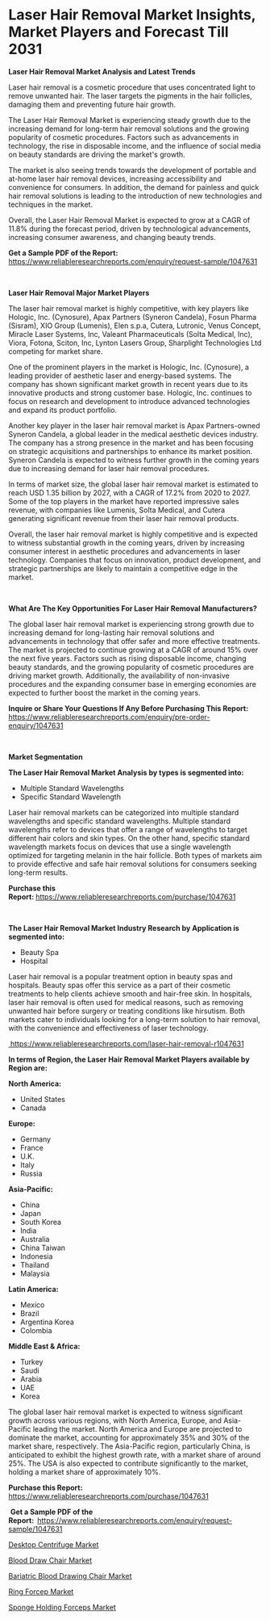 <p><h1>Laser Hair Removal Market Insights, Market Players and Forecast Till 2031</h1></p><p><strong>Laser Hair Removal Market Analysis and Latest Trends</strong></p>
<p><p>Laser hair removal is a cosmetic procedure that uses concentrated light to remove unwanted hair. The laser targets the pigments in the hair follicles, damaging them and preventing future hair growth.</p><p>The Laser Hair Removal Market is experiencing steady growth due to the increasing demand for long-term hair removal solutions and the growing popularity of cosmetic procedures. Factors such as advancements in technology, the rise in disposable income, and the influence of social media on beauty standards are driving the market's growth.</p><p>The market is also seeing trends towards the development of portable and at-home laser hair removal devices, increasing accessibility and convenience for consumers. In addition, the demand for painless and quick hair removal solutions is leading to the introduction of new technologies and techniques in the market.</p><p>Overall, the Laser Hair Removal Market is expected to grow at a CAGR of 11.8% during the forecast period, driven by technological advancements, increasing consumer awareness, and changing beauty trends.</p></p>
<p><strong>Get a Sample PDF of the Report:&nbsp;</strong> <a href="https://www.reliableresearchreports.com/enquiry/request-sample/1047631">https://www.reliableresearchreports.com/enquiry/request-sample/1047631</a></p>
<p>&nbsp;</p>
<p><strong>Laser Hair Removal Major Market Players</strong></p>
<p><p>The laser hair removal market is highly competitive, with key players like Hologic, Inc. (Cynosure), Apax Partners (Syneron Candela), Fosun Pharma (Sisram), XIO Group (Lumenis), Elen s.p.a, Cutera, Lutronic, Venus Concept, Miracle Laser Systems, Inc, Valeant Pharmaceuticals (Solta Medical, Inc), Viora, Fotona, Sciton, Inc, Lynton Lasers Group, Sharplight Technologies Ltd competing for market share.</p><p>One of the prominent players in the market is Hologic, Inc. (Cynosure), a leading provider of aesthetic laser and energy-based systems. The company has shown significant market growth in recent years due to its innovative products and strong customer base. Hologic, Inc. continues to focus on research and development to introduce advanced technologies and expand its product portfolio.</p><p>Another key player in the laser hair removal market is Apax Partners-owned Syneron Candela, a global leader in the medical aesthetic devices industry. The company has a strong presence in the market and has been focusing on strategic acquisitions and partnerships to enhance its market position. Syneron Candela is expected to witness further growth in the coming years due to increasing demand for laser hair removal procedures.</p><p>In terms of market size, the global laser hair removal market is estimated to reach USD 1.35 billion by 2027, with a CAGR of 17.2% from 2020 to 2027. Some of the top players in the market have reported impressive sales revenue, with companies like Lumenis, Solta Medical, and Cutera generating significant revenue from their laser hair removal products.</p><p>Overall, the laser hair removal market is highly competitive and is expected to witness substantial growth in the coming years, driven by increasing consumer interest in aesthetic procedures and advancements in laser technology. Companies that focus on innovation, product development, and strategic partnerships are likely to maintain a competitive edge in the market.</p></p>
<p>&nbsp;</p>
<p><strong>What Are The Key Opportunities For Laser Hair Removal Manufacturers?</strong></p>
<p><p>The global laser hair removal market is experiencing strong growth due to increasing demand for long-lasting hair removal solutions and advancements in technology that offer safer and more effective treatments. The market is projected to continue growing at a CAGR of around 15% over the next five years. Factors such as rising disposable income, changing beauty standards, and the growing popularity of cosmetic procedures are driving market growth. Additionally, the availability of non-invasive procedures and the expanding consumer base in emerging economies are expected to further boost the market in the coming years.</p></p>
<p><strong>Inquire or Share Your Questions If Any Before Purchasing This Report:</strong> <a href="https://www.reliableresearchreports.com/enquiry/pre-order-enquiry/1047631">https://www.reliableresearchreports.com/enquiry/pre-order-enquiry/1047631</a></p>
<p>&nbsp;</p>
<p><strong>Market Segmentation</strong></p>
<p><strong>The Laser Hair Removal Market Analysis by types is segmented into:</strong></p>
<p><ul><li>Multiple Standard Wavelengths</li><li>Specific Standard Wavelength</li></ul></p>
<p><p>Laser hair removal markets can be categorized into multiple standard wavelengths and specific standard wavelengths. Multiple standard wavelengths refer to devices that offer a range of wavelengths to target different hair colors and skin types. On the other hand, specific standard wavelength markets focus on devices that use a single wavelength optimized for targeting melanin in the hair follicle. Both types of markets aim to provide effective and safe hair removal solutions for consumers seeking long-term results.</p></p>
<p><strong>Purchase this Report:&nbsp;</strong><a href="https://www.reliableresearchreports.com/purchase/1047631">https://www.reliableresearchreports.com/purchase/1047631</a></p>
<p>&nbsp;</p>
<p><strong>The Laser Hair Removal Market Industry Research by Application is segmented into:</strong></p>
<p><ul><li>Beauty Spa</li><li>Hospital</li></ul></p>
<p><p>Laser hair removal is a popular treatment option in beauty spas and hospitals. Beauty spas offer this service as a part of their cosmetic treatments to help clients achieve smooth and hair-free skin. In hospitals, laser hair removal is often used for medical reasons, such as removing unwanted hair before surgery or treating conditions like hirsutism. Both markets cater to individuals looking for a long-term solution to hair removal, with the convenience and effectiveness of laser technology.</p></p>
<p><a href="https://www.reliableresearchreports.com/laser-hair-removal-r1047631">&nbsp;https://www.reliableresearchreports.com/laser-hair-removal-r1047631</a></p>
<p><strong>In terms of Region, the Laser Hair Removal Market Players available by Region are:</strong></p>
<p>
    <p> <strong> North America: </strong>
        <ul>
            <li>United States</li>
            <li>Canada</li>
        </ul>
        </p> 
    <p> <strong> Europe: </strong>
        <ul>
            <li>Germany</li>
            <li>France</li>
            <li>U.K.</li>
            <li>Italy</li>
            <li>Russia</li>
        </ul>
        </p> 
    <p> <strong> Asia-Pacific: </strong>
        <ul>
            <li>China</li>
            <li>Japan</li>
            <li>South Korea</li>
            <li>India</li>
            <li>Australia</li>
            <li>China Taiwan</li>
            <li>Indonesia</li>
            <li>Thailand</li>
            <li>Malaysia</li>
        </ul>
        </p> 
    <p> <strong> Latin America: </strong>
        <ul>
            <li>Mexico</li>
            <li>Brazil</li>
            <li>Argentina Korea</li>
            <li>Colombia</li>
        </ul>
        </p> 
    <p> <strong> Middle East & Africa: </strong>
        <ul>
            <li>Turkey</li>
            <li>Saudi</li>
            <li>Arabia</li>
            <li>UAE</li>
            <li>Korea</li>
        </ul>
    </p>
    </p>
<p><p>The global laser hair removal market is expected to witness significant growth across various regions, with North America, Europe, and Asia-Pacific leading the market. North America and Europe are projected to dominate the market, accounting for approximately 35% and 30% of the market share, respectively. The Asia-Pacific region, particularly China, is anticipated to exhibit the highest growth rate, with a market share of around 25%. The USA is also expected to contribute significantly to the market, holding a market share of approximately 10%.</p></p>
<p><strong>Purchase this Report: </strong><a href="https://www.reliableresearchreports.com/purchase/1047631">https://www.reliableresearchreports.com/purchase/1047631</a></p>
<p>&nbsp;<strong>Get a Sample PDF of the Report:&nbsp;&nbsp;</strong><a href="https://www.reliableresearchreports.com/enquiry/request-sample/1047631">https://www.reliableresearchreports.com/enquiry/request-sample/1047631</a></p>
<p><strong></strong></p>
<p><p><a href="https://github.com/francesprichey/Market-Research-Report-List-1/blob/main/desktop-centrifuge-market.md">Desktop Centrifuge Market</a></p><p><a href="https://github.com/mahnoor2003/Market-Research-Report-List-5/blob/main/blood-draw-chair-market.md">Blood Draw Chair Market</a></p><p><a href="https://github.com/juancolorado15/Market-Research-Report-List-4/blob/main/bariatric-blood-drawing-chair-market.md">Bariatric Blood Drawing Chair Market</a></p><p><a href="https://github.com/lawrenceWatkins654/Market-Research-Report-List-1/blob/main/ring-forcep-market.md">Ring Forcep Market</a></p><p><a href="https://github.com/BryceTownsendr/Market-Research-Report-List-6/blob/main/sponge-holding-forceps-market.md">Sponge Holding Forceps Market</a></p></p>